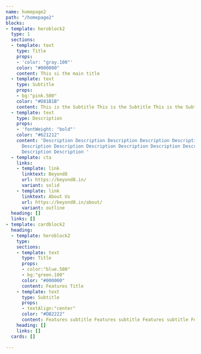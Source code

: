 ```yaml
---
name: homepage2
path: "/homepage2"
blocks:
- template: heroblock2
  type: 1
  sections:
  - template: text
    type: Title
    props:
    - 'color: "gray.100"'
    color: "#000000"
    content: This si the main title
  - template: text
    type: Subtitle
    props:
    - bg:"pink.500"
    color: "#D81B1B"
    content: This is the Subtitle This is the Subtitle This is the Subtitle
  - template: text
    type: Description
    props:
    - 'fontWeight: "bold"'
    color: "#621212"
    content: 'Description Description Description Description Description Description
      Description Description Description Description Description Description Description
      Description Description '
  - template: cta
    links:
    - template: link
      linktext: Beyond8
      url: https://beyond8.in/
      variant: solid
    - template: link
      linktext: About Us
      url: https://beyond8.in/about/
      variant: outline
  heading: []
  links: []
- template: cardblock2
  heading:
  - template: heroblock2
    type: 
    sections:
    - template: text
      type: Title
      props:
      - color:"blue.500"
      - bg:"green.100"
      color: "#000000"
      content: Features Title
    - template: text
      type: Subtitle
      props:
      - textAlign:"center"
      color: "#DB2222"
      content: Features subtitle Features subtitle Features subtitle Features subtitle
    heading: []
    links: []
  cards: []

---
```

